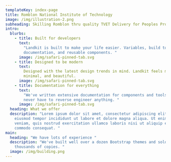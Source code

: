 ```yaml
---
templateKey: index-page
title: Romblon National Institute of Technology
image: /img/illustration-2.png
subheading: Skilling Romblon thru quality TVET Delivery for Peoples Prosperity
intro:
  blurbs:
    - title: Built for developers
      text:
        "Landkit is built to make your life easier. Variables, build tooling,
        documentation, and reusable components. "
      image: /img/safari-pinned-tab.svg
    - title: Designed to be modern
      text:
        Designed with the latest design trends in mind. Landkit feels modern,
        minimal, and beautiful.
      image: /img/safari-pinned-tab.svg
    - title: Documentation for everything
      text:
        "We've written extensive documentation for components and tools, so you
        never have to reverse engineer anything. "
      image: /img/safari-pinned-tab.svg
  heading: What we offer
  description: "Lorem ipsum dolor sit amet, consectetur adipiscing elit, sed do
    eiusmod tempor incididunt ut labore et dolore magna aliqua. Ut enim ad minim
    veniam, quis nostrud exercitation ullamco laboris nisi ut aliquip ex ea
    commodo consequat. "
main:
  heading: "We have lots of experience "
  description: "We've built well over a dozen Bootstrap themes and sold tens of
    thousands of copies. "
  image: /img/building.png
---
```

